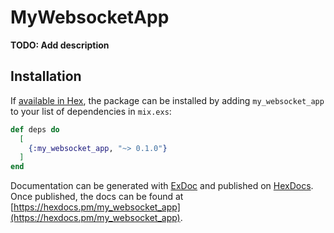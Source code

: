# MyWebsocketApp

**TODO: Add description**

## Installation

If [available in Hex](https://hex.pm/docs/publish), the package can be installed
by adding `my_websocket_app` to your list of dependencies in `mix.exs`:

```elixir
def deps do
  [
    {:my_websocket_app, "~> 0.1.0"}
  ]
end
```

Documentation can be generated with [ExDoc](https://github.com/elixir-lang/ex_doc)
and published on [HexDocs](https://hexdocs.pm). Once published, the docs can
be found at [https://hexdocs.pm/my_websocket_app](https://hexdocs.pm/my_websocket_app).

